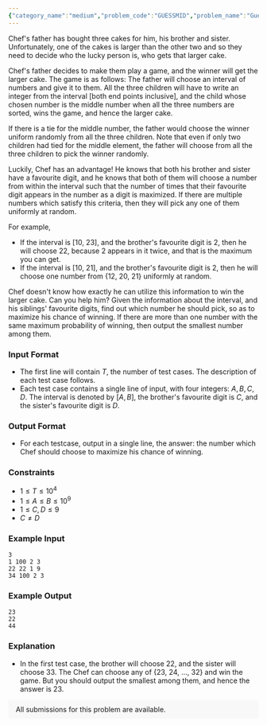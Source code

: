 ```yaml
---
{"category_name":"medium","problem_code":"GUESSMID","problem_name":"Guess the Middle","problemComponents":{"constraints":"","constraintsState":false,"subtasks":"","subtasksState":false,"inputFormat":"","inputFormatState":false,"outputFormat":"","outputFormatState":false,"sampleTestCases":{}},"video_editorial_url":"","languages_supported":{"0":"CPP14","1":"C","2":"JAVA","3":"PYTH 3.6","4":"PYTH","5":"PYP3","6":"CS2","7":"ADA","8":"PYPY","9":"TEXT","10":"PAS fpc","11":"NODEJS","12":"RUBY","13":"PHP","14":"GO","15":"HASK","16":"TCL","17":"PERL","18":"SCALA","19":"LUA","20":"kotlin","21":"BASH","22":"JS","23":"LISP sbcl","24":"rust","25":"PAS gpc","26":"BF","27":"CLOJ","28":"R","29":"D","30":"CAML","31":"FORT","32":"ASM","33":"swift","34":"FS","35":"WSPC","36":"LISP clisp","37":"SQL","38":"SCM guile","39":"PERL6","40":"ERL","41":"CLPS","42":"ICK","43":"NICE","44":"PRLG","45":"ICON","46":"COB","47":"SCM chicken","48":"PIKE","49":"SCM qobi","50":"ST","51":"NEM"},"max_timelimit":1,"source_sizelimit":50000,"problem_author":"istva_adm","problem_tester":null,"date_added":"5-07-2012","tags":{"0":"brute","1":"gw19mos","2":"icpc2019","3":"icpcgw19","4":"istva_adm","5":"maths","6":"medium"},"problem_difficulty_level":"Medium-Hard","best_tag":"Brute Force","editorial_url":"https://discuss.codechef.com/problems/GUESSMID","time":{"view_start_date":1576781100,"submit_start_date":1576781100,"visible_start_date":1576781100,"end_date":1735669800},"is_direct_submittable":false,"problemDiscussURL":"https://discuss.codechef.com/search?q=GUESSMID","is_proctored":false,"visitedContests":{},"layout":"problem"}
---
```

Chef's father has bought three cakes for him, his brother and sister. Unfortunately, one of the cakes is larger than the other two and so they need to decide who the lucky person is, who gets that larger cake.

Chef's father decides to make them play a game, and the winner will get the larger cake. The game is as follows: The father will choose an interval of numbers and give it to them. All the three children will have to write an integer from the interval [both end points inclusive], and the child whose chosen number is the middle number when all the three numbers are sorted, wins the game, and hence the larger cake.

If there is a tie for the middle number, the father would choose the winner uniform randomly from all the three children. Note that even if only two children had tied for the middle element, the father will choose from all the three children to pick the winner randomly.

Luckily, Chef has an advantage! He knows that both his brother and sister have a favourite digit, and he knows that both of them will choose a number from within the interval such that the number of times that their favourite digit appears in the number as a digit is maximized. If there are multiple numbers which satisfy this criteria, then they will pick any one of them uniformly at random.

For example,
- If the interval is [10, 23], and the brother's favourite digit is 2, then he will choose 22, because 2 appears in it twice, and that is the maximum you can get.
- If the interval is [10, 21], and the brother's favourite digit is 2, then he will choose one number from {12, 20, 21} uniformly at random.

Chef doesn't know how exactly he can utilize this information to win the larger cake. Can you help him? Given the information about the interval, and his siblings' favourite digits, find out which number he should pick, so as to maximize his chance of winning. If there are more than one number with the same maximum probability of winning, then output the smallest number among them.

### Input Format
- The first line will contain $T$, the number of test cases. The description of each test case follows.
- Each test case contains a single line of input, with four integers: $A, B, C, D$. The interval is denoted by $[A, B]$, the brother's favourite digit is $C$, and the sister's favourite digit is $D$.

### Output Format
- For each testcase, output in a single line, the answer: the number which Chef should choose to maximize his chance of winning.

### Constraints 
- $1 \leq T \leq 10^4$
- $1 \leq A \leq B \leq 10^9$
- $1 \leq C, D \leq 9$
- $C \neq D$

### Example Input
```
3
1 100 2 3
22 22 1 9
34 100 2 3
```

### Example Output
```
23
22
44
```

### Explanation
- In the first test case, the brother will choose 22, and the sister will choose 33. The Chef can choose any of {23, 24, ..., 32} and win the game. But you should output the smallest among them, and hence the answer is 23.
<aside style='background: #f8f8f8;padding: 10px 15px;'><div>All submissions for this problem are available.</div></aside>